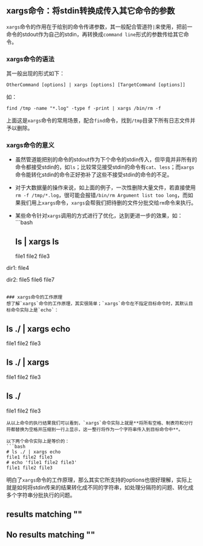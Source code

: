 ## xargs命令：将stdin转换成传入其它命令的参数

`xargs`命令的作用在于给别的命令传递参数，其一般配合管道符`|`来使用，把前一命令的stdout作为自己的stdin，再转换成`command line`形式的参数传给其它命令。

### xargs命令的语法

其一般出现的形式如下：

```
OtherCommand [options] | xargs [options] [TargetCommand [options]]
```

如：

```
find /tmp -name "*.log" -type f -print | xargs /bin/rm -f
```

上面这是`xargs`命令的常用场景，配合`find`命令，找到`/tmp`目录下所有日志文件并予以删除。

### xargs命令的意义

-   虽然管道能把别的命令的stdout作为下个命令的stdin传入，但毕竟并非所有的命令都接受stdin的，如`ls`；比较常见接受stdin的命令有`cat`、`less`；而`xargs`命令能转化stdin的命令正好弥补了这些不接受stdin的命令的不足。
-   对于大数据量的操作来说，如上面的例子，一次性删除大量文件，若直接使用`rm -f /tmp/*.log`，很可能会报错`/bin/rm Argument list too long`，而如果我们用上`xargs`命令，`xargs`会帮我们把待删的文件分批交给`rm`命令来执行。
-   某些命令针对`xargs`调用的方式进行了优化，达到更进一步的效果，如： \`\`\`bash
    
    ## ls | xargs ls
    
    file1 file2 file3

dir1: file4

dir2: file5 file6 file7

```

### xargs命令的工作原理
想了解`xargs`命令的工作原理，其实很简单；`xargs`命令在不指定目标命令时，其默认目标命令实际上是`echo`：
```

## ls ./ | xargs echo

file1 file2 file3

## ls ./ | xargs

file1 file2 file3

## ls ./

file1 file2 file3

````
从以上命令的执行结果我们可以看到，`xargs`命令实际上就是**将所有空格、制表符和分行符都替换为空格并压缩到一行上显示，这一整行将作为一个字符串传入到目标命令中**。

以下两个命令实际上是等价的：
```bash
# ls ./ | xargs echo
file1 file2 file3
# echo 'file1 file2 file3'
file1 file2 file3
````

明白了`xargs`命令的工作原理，那么其实它所支持的options也很好理解，实际上就是如何将stdin传来的结果转化成不同的字符串，如处理分隔符的问题、转化成多个字符串分批执行的问题。

## results matching ""

## No results matching ""